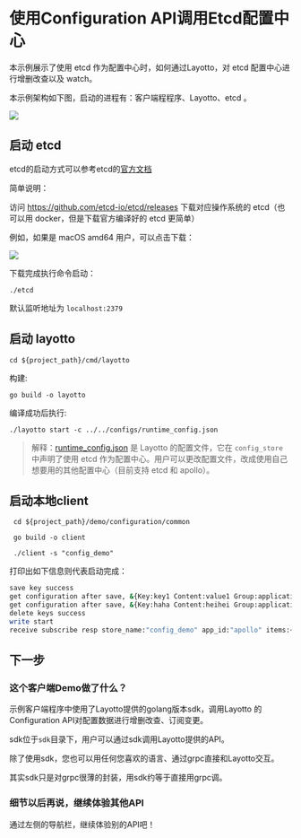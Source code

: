 # 使用Configuration API调用Etcd配置中心
本示例展示了使用 etcd 作为配置中心时，如何通过Layotto，对 etcd 配置中心进行增删改查以及 watch。

本示例架构如下图，启动的进程有：客户端程程序、Layotto、etcd 。

![](https://gw.alipayobjects.com/mdn/rms_5891a1/afts/img/A*dzGaSb78UCoAAAAAAAAAAAAAARQnAQ)

## 启动 etcd

etcd的启动方式可以参考etcd的[官方文档](https://etcd.io/docs/v3.5/quickstart/)

简单说明：

访问 https://github.com/etcd-io/etcd/releases 下载对应操作系统的 etcd（也可以用 docker，但是下载官方编译好的 etcd 更简单）

例如，如果是 macOS amd64 用户，可以点击下载：

![](https://gw.alipayobjects.com/mdn/rms_5891a1/afts/img/A*sc_HQaMXg4YAAAAAAAAAAAAAARQnAQ)

下载完成执行命令启动：

```shell @background
./etcd
```

默认监听地址为 `localhost:2379`

## 启动 layotto

```shell
cd ${project_path}/cmd/layotto
```

构建:

```shell @if.not.exist layotto
go build -o layotto
```

编译成功后执行:
```shell @background
./layotto start -c ../../configs/runtime_config.json
```

> 解释：[runtime_config.json](https://github.com/mosn/layotto/blob/main/configs/runtime_config.json) 是 Layotto 的配置文件，它在 `config_store` 中声明了使用 etcd 作为配置中心。用户可以更改配置文件，改成使用自己想要用的其他配置中心（目前支持 etcd 和 apollo）。

## 启动本地client

```shell
 cd ${project_path}/demo/configuration/common
```

```shell @if.not.exist client
 go build -o client
```

```shell
 ./client -s "config_demo"
```

打印出如下信息则代表启动完成：

```bash
save key success
get configuration after save, &{Key:key1 Content:value1 Group:application Label:prod Tags:map[feature:print release:1.0.0] Metadata:map[]} 
get configuration after save, &{Key:haha Content:heihei Group:application Label:prod Tags:map[feature:haha release:1.0.0] Metadata:map[]} 
delete keys success
write start
receive subscribe resp store_name:"config_demo" app_id:"apollo" items:<key:"heihei" content:"heihei1" group:"application" label:"prod" tags:<key:"feature" value:"haha" > tags:<key:"release" value:"16" > >
```

## 下一步
### 这个客户端Demo做了什么？
示例客户端程序中使用了Layotto提供的golang版本sdk，调用Layotto 的Configuration API对配置数据进行增删改查、订阅变更。

sdk位于`sdk`目录下，用户可以通过sdk调用Layotto提供的API。

除了使用sdk，您也可以用任何您喜欢的语言、通过grpc直接和Layotto交互。

其实sdk只是对grpc很薄的封装，用sdk约等于直接用grpc调。


### 细节以后再说，继续体验其他API
通过左侧的导航栏，继续体验别的API吧！
